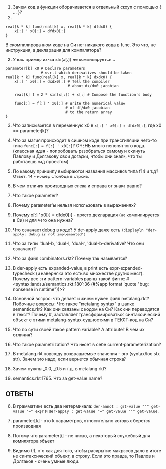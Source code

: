1. Зачем код в функции оборачивается в отдельный скоуп с помощью { ... }?
2. 
```
real[k * k] func(real[k] x, real[k * k] dfdx0) {
    x[:] ' x0[:] = dfdx0[:]
}
```
В скомпилированном коде на Си нет никакого кода в func. Это что, не инструкция, а декларация для компилятора?


2. У вас пример из-за sin(x[:]) не компилируется...
```
parameter[k] x0 # Declare parameters
                # w.r.t which derivatives should be taken
real[k * k] func(real[k] x, real[k * k] dxdx0) { 
    x[:] ' x0[:] = dxdx0[:] # Tell the compiler 
                            # about dx/dx0 jacobian

    real[k] f = 2 * sin(x[:]) + x[:] # Compose the function's body

    func[:] = f[:] ' x0[:] # Write the numerical value
                           # of df/dx0 jacobian 
                           # to the return array
}
```


3. Что записывается в переменную x0 в ```x[:] ' x0[:] = dfdx0[:]```, где x0 == parameter[k]?

4. Что за магия происходит в сишном коде при транспиляции чего-то типа ```func[:] = f[:] ' x0[:]```? ОЧЕНЬ много непонятного кода.
    (классная идея - попробовать разобраться самому и скинуть Павлову и Долгакову свои догадки, чтобы они знали, что ты работаешь над проектом)

5. По какому принципу выбираются названия массивов типа f14 и т.д?
   Ответ: 14 - номер столбца в строке.

6. В чем отличия производных слева и справа от знака равно?

7. Что такое parameter?

8. Почему parameter'ы нельзя использовать в выражениях?

9. Почему x[:] ' x0[:] = dfdx0[:] - просто декларация (не компилируется в Си) и для чего она нужна?

10. Что означает debug в коде? У der-apply даже есть ```(displayln "der-apply: debug is not implemented")```

11. Что за типы 'dual-b, 'dual-l, 'dual-r, 'dual-b-derivative? Что они означают?

12. Что за файл combinators.rkt? Почему так называется?

13. В der-apply есть expanded-value, в print есть expr-expanded-typecheck (и наверняка это есть во множестве других мест).
    Почему все эти pattern-variables равны такой фигне: #<syntax:landau/semantics.rkt:1801:36 (#%app format (quote \"bug: nonsense in runtime\"))>?

14. Основной вопрос: что делает и зачем нужен файл metalang.rkt?
    Побочные вопросы: Что такое "metalang syntax" в шапке semantics.rkt? Как они связаны с кодом на Си? Как они переводятся в текст?
    Почему #, заставляет трансформироваться синтаксический объект с этими metalang-syntax-сущностями в ТЕКСТ-код на Си?

15. Что по сути своей такое pattern variable? А attribute? В чем их отличия?

16. Что такое parametrization? Что несет в себе current-parameterization?

17. В metalang.rkt повсюду возвращаемые значения - это  (syntax/loc stx str). Зачем это надо, если вернется обычная строка?

18. Зачем нужны _0.0, _0.5 и т.д. в metalang.rkt?

19. semantics.rkt:1765. Что за get-value.name?


## ОТВЕТЫ

6. В грамматике есть два нетерминала: ```der-annot : get-value "'" get-value "=" expr``` и ```der-apply : get-value "=" get-value "'" get-value```.

7. parameter[k] - это k параметров, относительно которых берется производная

8. Потому что parameter[i] - не число, а некоторый служебный для комилятора объект

17. Видимо (!), это хак для того, чтобы раскрытие макросов дало в итоге не синтаксический объект, а строку.
    Если это правда, то Павлов и Долгаков - очень умные люди.